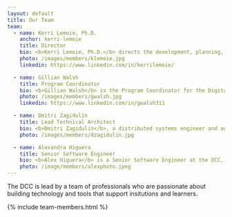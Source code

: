 ```yaml
---
layout: default
title: Our Team
team: 
  - name: Kerri Lemoie, Ph.D.
    anchor: kerri-lemoie
    title: Director
    bio: <b>Kerri Lemoie, Ph.D.</b> directs the development, planning, and strategy of the DCC. Kerri has been working on the web for 25+ years as a web developer and in multiple leadership capacities and advisory roles. As one of the founding technical contributors to Open Badges, she is a recognized leader in the digital credentials ecosystem. Kerri completed her Ph.D. at Fielding Graduate University in Media Psychology. Her dissertation research focused on technology adoption of self-sovereign digital identity.
    photo: /images/members/klemoie.jpg
    linkedin: https://www.linkedin.com/in/kerrilemoie/

  - name: Gillian Walsh
    title: Program Coordinator
    bio: <b>Gillian Walsh</b> is the Program Coordinator for the Digital Credentials Consortium (DCC). Her work focuses on the design, implementation and evaluation of academic programming and technologies that promote equitable pathways for meaningful careers for learners across the world, particularly those from vulnerable communities. Gillian holds a BA in History from Kent State University and a Masters in International Higher Education and Intercultural Relations from Lesley University.
    photo: /images/members/gwalsh.jpg
    linkedin: https://www.linkedin.com/in/gwalsh311

  - name: Dmitri Zagidulin
    title: Lead Technical Architect
    bio: <b>Dmitri Zagidulin</b>, a distributed systems engineer and authentication and credentials expert, is the Technical Architect for the DCC. He also participates in hands-on development of core decentralization libraries, helps organize conferences, and contributes to open standards.
    photo: /images/members/dzagidulin.jpg

  - name: Alexandra Higuera
    title: Senior Software Engineer
    bio: <b>Alex Higuera</b> is a Senior Software Engineer at the DCC, working on verifiable credentials for use in higher learning. Previously, she worked as a Senior Software Engineer at Cengage, building platforms for higher learning and continuing education. Active at the intersection of technology, education, and community, Alex serves on the board of two international non-profits in her free time&#58; <a href="https://neurotechx.org/">NeuroTechX</a> and <a href="https://worldcomputerexchange.org/">World Computer Exchange</a>.
    photo: /image/members/alexphoto.jpeg
---
```


The DCC is lead by a team of professionals who are passionate about building technology and tools that support insitutions and learners.



{% include team-members.html %}


